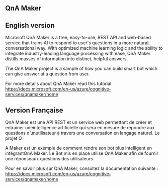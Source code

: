 ## QnA Maker

## English version

Microsoft QnA Maker is a free, easy-to-use, REST API and web-based service that trains AI to respond to user's questions in a more natural, conversational way. With optimized machine learning logic and the ability to integrate industry-leading language processing with ease, QnA Maker distills masses of information into distinct, helpful answers.

The QnA Maker project is a sample of how you can build smart bot which can give answer at a question from user.

For more details about QnA Maker read this tutorial https://docs.microsoft.com/en-us/azure/cognitive-services/qnamaker/home 

## Version Française

QnA Maker est une API REST et un service web permettant de créer et entrainer uneintelligence artificielle qui sera en mesure de répondre aux questions d’unutilisateur à travers une conversation en langage naturel.
Le projet Q

A Maker est un exemple de comment rendre son bot plus intelligent en intégrantQnA Maker. Le Bot mis en place utilise QnA Maker afin de fournir une réponseaux questions des utilisateurs.

Pour en savoir plus sur QnA Maker, consultez la documentation suivante : https://docs.microsoft.com/en-us/azure/cognitive-services/qnamaker/home 

